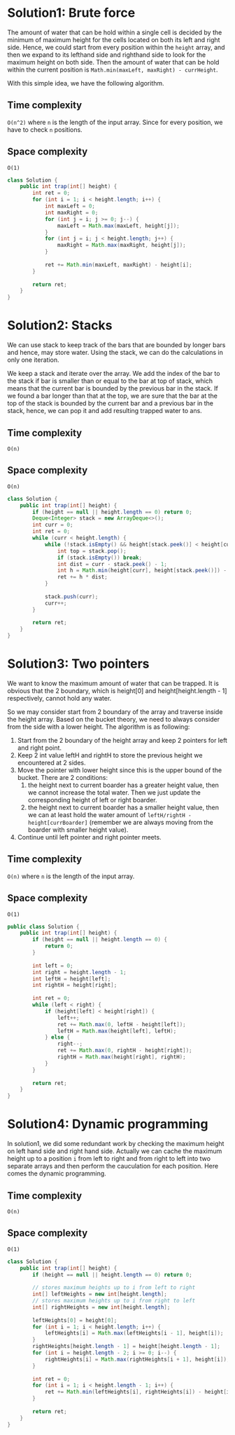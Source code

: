 # Solution1: Brute force

The amount of water that can be hold within a single cell is decided by the minimum of maximum height for the cells located on both its left and right side. Hence, we could start from every position within the `height` array, and then we expand to its lefthand side and righthand side to look for the maximum height on both side. Then the amount of water that can be hold within the current position is `Math.min(maxLeft, maxRight) - currHeight`.  

With this simple idea, we have the following algorithm.

## Time complexity

`O(n^2)` where `n` is the length of the input array. Since for every position, we have to check `n` positions. 

## Space complexity

`O(1)`

```java
class Solution {
    public int trap(int[] height) {
        int ret = 0;
        for (int i = 1; i < height.length; i++) {
            int maxLeft = 0;
            int maxRight = 0;
            for (int j = i; j >= 0; j--) {
                maxLeft = Math.max(maxLeft, height[j]);
            }
            for (int j = i; j < height.length; j++) {
                maxRight = Math.max(maxRight, height[j]);
            }
            
            ret += Math.min(maxLeft, maxRight) - height[i];
        }
        
        return ret;
    }
}
```

# Solution2: Stacks

We can use stack to keep track of the bars that are bounded by longer bars and hence, may store water. Using the stack, we can do the calculations in only one iteration.

We keep a stack and iterate over the array. We add the index of the bar to the stack if bar is smaller than or equal to the bar at top of stack, which means that the current bar is bounded by the previous bar in the stack. If we found a bar longer than that at the top, we are sure that the bar at the top of the stack is bounded by the current bar and a previous bar in the stack, hence, we can pop it and add resulting trapped water to ans.

## Time complexity

`O(n)`  

## Space complexity

`O(n)`  

```java
class Solution {
    public int trap(int[] height) {
        if (height == null || height.length == 0) return 0;
        Deque<Integer> stack = new ArrayDeque<>();
        int curr = 0;
        int ret = 0;
        while (curr < height.length) {
            while (!stack.isEmpty() && height[stack.peek()] < height[curr]) {
                int top = stack.pop();
                if (stack.isEmpty()) break;
                int dist = curr - stack.peek() - 1;
                int h = Math.min(height[curr], height[stack.peek()]) - height[top];
                ret += h * dist;
            }
            
            stack.push(curr);
            curr++;
        }
        
        return ret;
    }
}
```


# Solution3: Two pointers

We want to know the maximum amount of water that can be trapped. 
It is obvious that the 2 boundary, which is height[0] and height[height.length - 1] respectively, cannot hold any water.

So we may consider start from 2 boundary of the array and traverse inside the height array. 
Based on the bucket theory, we need to always consider from the side with a lower height. 
The algorithm is as following:  
1. Start from the 2 boundary of the height array and keep 2 pointers for left and right point.  
2. Keep 2 int value leftH and rightH to store the previous height we encountered at 2 sides.   
3. Move the pointer with lower height since this is the upper bound of the bucket. There are 2 conditions:  
    1.  the height next to current boarder has a greater height value, then we cannot increase the total water. Then we just update the corresponding height of left or right boarder.   
    2. the height next to current boarder has a smaller height value, then we can at least hold the water amount of `leftH/rightH - height[currBoarder]` (remember we are always moving from the boarder with smaller height value).  
4. Continue until left pointer and right pointer meets. 

## Time complexity

`O(n)` where `n` is the length of the input array.

## Space complexity

`O(1)`

```java
public class Solution {
    public int trap(int[] height) {
        if (height == null || height.length == 0) {
            return 0;
        }
        
        int left = 0;
        int right = height.length - 1;
        int leftH = height[left];
        int rightH = height[right];
        
        int ret = 0;
        while (left < right) {
            if (height[left] < height[right]) {
                left++;
                ret += Math.max(0, leftH - height[left]);
                leftH = Math.max(height[left], leftH);
            } else {
                right--;
                ret += Math.max(0, rightH - height[right]);
                rightH = Math.max(height[right], rightH);
            }
        }
        
        return ret;
    }
}
```

# Solution4: Dynamic programming

In solution1, we did some redundant work by checking the maximum height on left hand side and right hand side. Actually we can cache the maximum height up to a position `i` from left to right and from right to left into two separate arrays and then perform the cauculation for each position. Here comes the dynamic programming. 

## Time complexity

`O(n)`

## Space complexity

`O(1)`

```java
class Solution {
    public int trap(int[] height) {
        if (height == null || height.length == 0) return 0;
        
        // stores maximum heights up to i from left to right
        int[] leftHeights = new int[height.length];
        // stores maximum heights up to i from right to left
        int[] rightHeights = new int[height.length];
        
        leftHeights[0] = height[0];
        for (int i = 1; i < height.length; i++) {
            leftHeights[i] = Math.max(leftHeights[i - 1], height[i]);
        }
        rightHeights[height.length - 1] = height[height.length - 1];
        for (int i = height.length - 2; i >= 0; i--) {
            rightHeights[i] = Math.max(rightHeights[i + 1], height[i]);
        }
        
        int ret = 0;
        for (int i = 1; i < height.length - 1; i++) {
            ret += Math.min(leftHeights[i], rightHeights[i]) - height[i];
        }
        
        return ret;
    }
}
```
